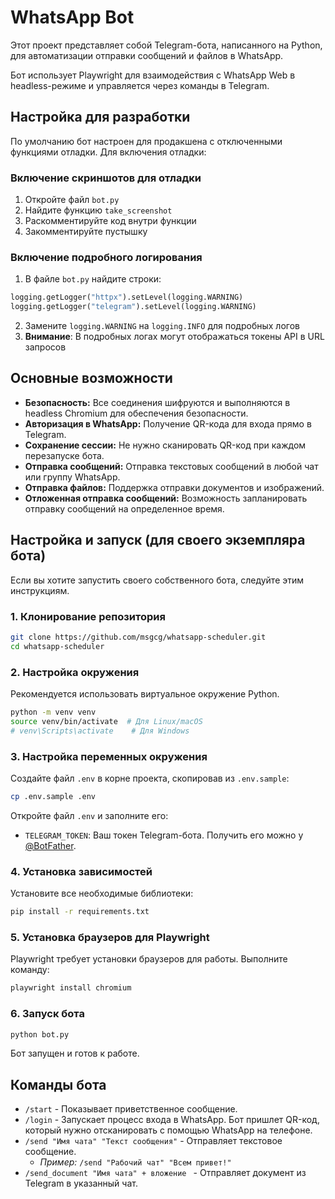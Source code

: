 # WhatsApp Bot

Этот проект представляет собой Telegram-бота, написанного на Python, для автоматизации отправки сообщений и файлов в WhatsApp.

Бот использует Playwright для взаимодействия с WhatsApp Web в headless-режиме и управляется через команды в Telegram.

## Настройка для разработки

По умолчанию бот настроен для продакшена с отключенными функциями отладки. Для включения отладки:

### Включение скриншотов для отладки
1. Откройте файл `bot.py`
2. Найдите функцию `take_screenshot`
3. Раскомментируйте код внутри функции
4. Закомментируйте пустышку
   
### Включение подробного логирования
1. В файле `bot.py` найдите строки:
```python
logging.getLogger("httpx").setLevel(logging.WARNING)
logging.getLogger("telegram").setLevel(logging.WARNING)
```
2. Замените `logging.WARNING` на `logging.INFO` для подробных логов
3. **Внимание**: В подробных логах могут отображаться токены API в URL запросов


## Основные возможности

- **Безопасность:** Все соединения шифруются и выполняются в headless Chromium для обеспечения безопасности.
- **Авторизация в WhatsApp:** Получение QR-кода для входа прямо в Telegram.
- **Сохранение сессии:** Не нужно сканировать QR-код при каждом перезапуске бота.
- **Отправка сообщений:** Отправка текстовых сообщений в любой чат или группу WhatsApp.
- **Отправка файлов:** Поддержка отправки документов и изображений.
- **Отложенная отправка сообщений:** Возможность запланировать отправку сообщений на определенное время.

## Настройка и запуск (для своего экземпляра бота)

Если вы хотите запустить своего собственного бота, следуйте этим инструкциям.

### 1. Клонирование репозитория

```bash
git clone https://github.com/msgcg/whatsapp-scheduler.git
cd whatsapp-scheduler
```

### 2. Настройка окружения

Рекомендуется использовать виртуальное окружение Python.

```bash
python -m venv venv
source venv/bin/activate  # Для Linux/macOS
# venv\Scripts\activate    # Для Windows
```

### 3. Настройка переменных окружения

Создайте файл `.env` в корне проекта, скопировав из `.env.sample`:

```bash
cp .env.sample .env
```

Откройте файл `.env` и заполните его:

- `TELEGRAM_TOKEN`: Ваш токен Telegram-бота. Получить его можно у [@BotFather](https://t.me/BotFather).

### 4. Установка зависимостей

Установите все необходимые библиотеки:

```bash
pip install -r requirements.txt
```

### 5. Установка браузеров для Playwright

Playwright требует установки браузеров для работы. Выполните команду:

```bash
playwright install chromium
```

### 6. Запуск бота

```bash
python bot.py
```

Бот запущен и готов к работе.

## Команды бота

- `/start` - Показывает приветственное сообщение.
- `/login` - Запускает процесс входа в WhatsApp. Бот пришлет QR-код, который нужно отсканировать с помощью WhatsApp на телефоне.
- `/send "Имя чата" "Текст сообщения"` - Отправляет текстовое сообщение.
  - *Пример:* `/send "Рабочий чат" "Всем привет!"`
- `/send_document "Имя чата" + вложение ` - Отправляет документ из Telegram в указанный чат.

